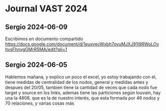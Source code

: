 # Journal VAST 2024

## Sergio 2024-06-09
Escribimos en documento compartido
https://docs.google.com/document/d/1euxyecWxbh7oyuMJXJ91I9RWoLOvhvsFhnvgGMrR5MA/edit?pli=1

## Sergio 2024-06-05
Hablemos mañana, y explico un poco el excel, yo estoy trabajando con el, tiene medidas de centralidad de los nodos, general y medidas antes y despues del 20/05, tambien tiene la cantidad de veces que cada nodo fue target y source en los links, ademas tiene las particiones según louvain, hay una la 4808, que es la de nuestro interés, que esta formada por 46 nodos y 70 relaciones, y varias cosas más
